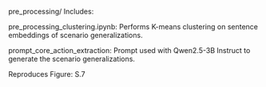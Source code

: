 pre_processing/
Includes:

pre_processing_clustering.ipynb: Performs K-means clustering on sentence embeddings of scenario generalizations.

prompt_core_action_extraction: Prompt used with Qwen2.5-3B Instruct to generate the scenario generalizations.

Reproduces Figure: S.7

